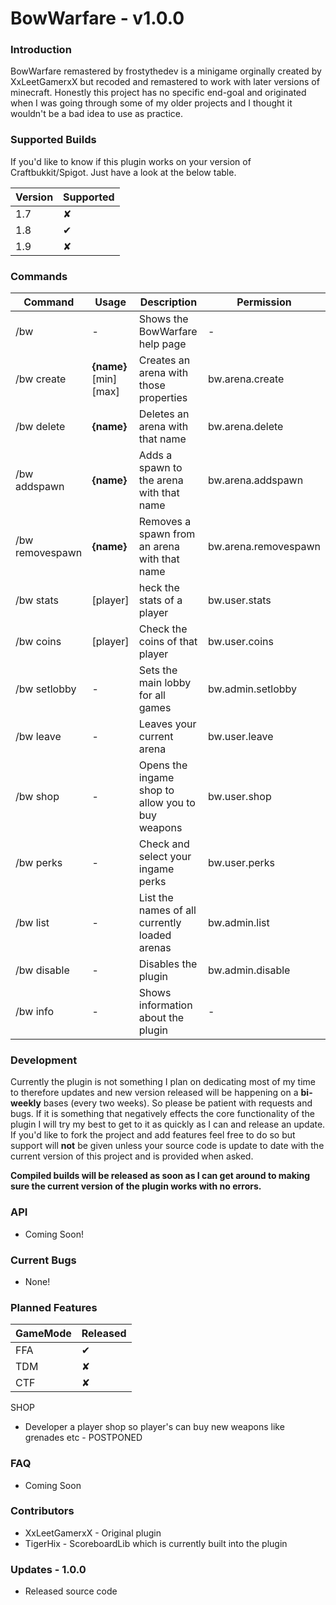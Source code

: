 # BowWarfare - v1.0.0

### Introduction
BowWarfare remastered by frostythedev is a minigame orginally created by XxLeetGamerxX but recoded and remastered to work with later versions of minecraft. Honestly this project has no specific end-goal and originated when I was going through some of my older projects and I thought it wouldn't be a bad idea to use as practice.


### Supported Builds
If you'd like to know if this plugin works on your version of Craftbukkit/Spigot. Just have a look at the below table.

| Version | Supported |
| ------- | --------- |
| 1.7 | ✘ |
| 1.8 | ✔ |
| 1.9 | ✘ |

### Commands

| Command | Usage | Description | Permission |
| ------ | ------ | ------ | ------ |
| /bw | - | Shows the BowWarfare help page | - |
| /bw create | **{name}** [min] [max] | Creates an arena with those properties | bw.arena.create |
| /bw delete | **{name}** | Deletes an arena with that name | bw.arena.delete |
| /bw addspawn | **{name}** | Adds a spawn to the arena with that name | bw.arena.addspawn |
| /bw removespawn | **{name}** | Removes a spawn from an arena with that name | bw.arena.removespawn |
| /bw stats | [player] | heck the stats of a player | bw.user.stats |
| /bw coins | [player] | Check the coins of that player | bw.user.coins |
| /bw setlobby | - | Sets the main lobby for all games | bw.admin.setlobby |
| /bw leave | - | Leaves your current arena | bw.user.leave |
| /bw shop | - | Opens the ingame shop to allow you to buy weapons | bw.user.shop |
| /bw perks | - | Check and select your ingame perks | bw.user.perks |
| /bw list | - | List the names of all currently loaded arenas | bw.admin.list |
| /bw disable | - | Disables the plugin | bw.admin.disable |
| /bw info | - | Shows information about the plugin | - |

### Development
Currently the plugin is not something I plan on dedicating most of my time to therefore updates and new version released will be happening on a **bi-weekly** bases (every two weeks). So please be patient with requests and bugs. If it is something that negatively effects the core functionality of the plugin I will try my best to get to it as quickly as I can and release an update. If you'd like to fork the project and add features feel free to do so but support will **not** be given unless your source code is update to date with the current version of this project and is provided when asked.

**Compiled builds will be released as soon as I can get around to making sure the current version of the plugin works with no errors.**

### API
- Coming Soon!

### Current Bugs
- None!

### Planned Features
| GameMode | Released |
| ------ | ------ |
| FFA | ✔ | 
| TDM | ✘ | 
| CTF | ✘ | 

SHOP
- Developer a player shop so player's can buy new weapons like grenades etc - POSTPONED

### FAQ
- Coming Soon

### Contributors
- XxLeetGamerxX - Original plugin
- TigerHix - ScoreboardLib which is currently built into the plugin

### Updates - 1.0.0
- Released source code
